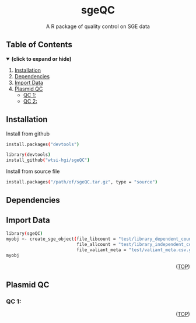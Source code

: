 <div align="center">
<h1 align="center">sgeQC</h1>
  <p align="center">A R package of quality control on SGE data</p>
</div>

## Table of Contents
<details open>
<summary><b>(click to expand or hide)</b></summary>

1. [Installation](#installation)
2. [Dependencies](#dependencies)
3. [Import Data](#import-data)
4. [Plasmid QC](#plasmid-qc)
    - [QC 1: ](#qc1)
    - [QC 2: ](#qc2)

</details>

<!-- Installation-->
## Installation

Install from github
```sh
install.packages("devtools")

library(devtools)
install_github("wtsi-hgi/sgeQC")
```

Install from source file
```sh
install.packages("/path/of/sgeQC.tar.gz", type = "source")
```

<!-- Dependencies-->
## Dependencies

<!-- Import Data-->
## Import Data


```sh
library(sgeQC)
myobj <- create_sge_object(file_libcount = "test/library_dependent_counts.tsv.gz",
                           file_allcount = "test/library_independent_counts.tsv.gz",
                           file_valiant_meta = "test/valiant_meta.csv.gz")
myobj
```

<p align="right">(<a href="#top">TOP</a>)</p>

<!-- Plasmid QC -->
## Plasmid QC

<a id="qc1"></a>
### QC 1: 

<p align="right">(<a href="#top">TOP</a>)</p>



